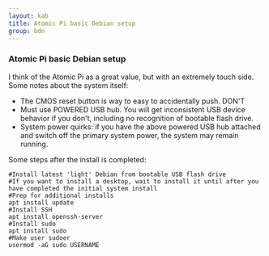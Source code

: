 ```yaml
---
layout: kab
title: Atomic Pi basic Debian setup
group: bdn
---
```

### Atomic Pi basic Debian setup

I think of the Atomic Pi as a great value, but with an extremely touch side. Some notes about the system itself:
- The CMOS reset button is way to easy to accidentally push. DON'T
- Must use POWERED USB hub. You will get inconsistent USB device behavior if you don't, including no recognition of bootable flash drive.
- System power quirks: if you have the above powered USB hub attached and switch off the primary system power, the system may remain running.


Some steps after the install is completed:
```
#Install latest 'light' Debian from bootable USB flash drive
#If you want to install a desktop, wait to install it until after you have completed the initial system install
#Prep for additional installs
apt install update
#Install SSH
apt install openssh-server
#Install sudo
apt install sudo
#Make user sudoer
usermod -aG sudo USERNAME

```
